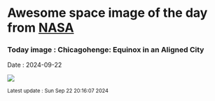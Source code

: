 
# Awesome space image of the day from [NASA](https://api.nasa.gov/)

### Today image : Chicagohenge: Equinox in an Aligned City
Date : 2024-09-22

![](https://apod.nasa.gov/apod/image/2409/Chicagohenge_Artese_960.jpg)

<small>Latest update : Sun Sep 22 20:16:07 2024</small>
        